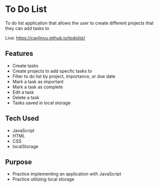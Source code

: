 # To Do List
To do list application that allows the user to create different projects that they can add tasks to

Live: https://caylinvu.github.io/todolist/

## Features
- Create tasks
- Create projects to add specfic tasks to
- Filter to do list by project, importance, or due date
- Mark a task as important
- Mark a task as complete
- Edit a task
- Delete a task
- Tasks saved in local storage

## Tech Used
- JavaScript
- HTML
- CSS
- localStorage

## Purpose
- Practice implementing an application with JavaScript
- Practice utilizing local storage
